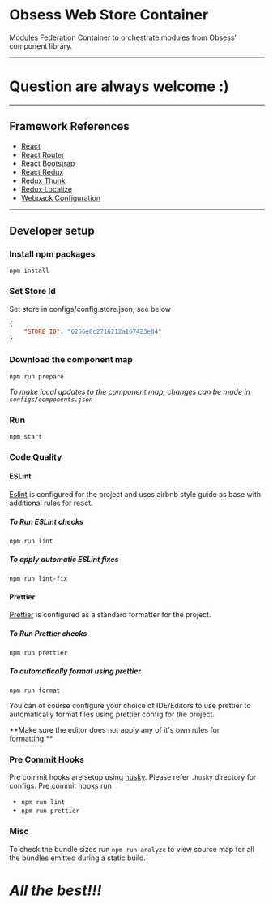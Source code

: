 # Obsess Web Store Container

Modules Federation Container to orchestrate modules from Obsess' component library. 

<hr/>

# Question are always welcome :)

<hr/>

## Framework References 

- [React](https://reactjs.org/)
- [React Router](https://reactrouter.com/docs/en/v6/api)
- [React Bootstrap](https://react-bootstrap.github.io/components/alerts/)
- [React Redux](https://redux.js.org/api/api-reference)
- [Redux Thunk](https://redux-toolkit.js.org/api/configureStore)
- [Redux Localize](https://ryandrewjohnson.github.io/react-localize-redux-docs/#api-reference)
- [Webpack Configuration](https://webpack.js.org/api/)

<hr/>

## Developer setup

### Install npm packages
```shell
npm install
```

### Set Store Id
Set store in configs/config.store.json, see below
```json
{
	"STORE_ID": "6266e8c2716212a167423e84"
}
```

### Download the component map
```shell
npm run prepare
```

<i>To make local updates to the component map, changes can be made in `configs/components.json`</i>


### Run 
```shell
npm start
```

### Code Quality

#### ESLint
[Eslint](https://www.npmjs.com/package/eslint) is configured for the project and uses airbnb style guide as base with additional rules for react.

##### To Run ESLint checks
```shell
npm run lint
```

##### To apply automatic ESLint fixes
```shell
npm run lint-fix
```


#### Prettier
[Prettier](https://www.npmjs.com/package/prettier) is configured as a standard formatter for the project.

##### To Run Prettier checks
```shell
npm run prettier
```

##### To automatically format using prettier
```shell
npm run format
```

You can of course configure your choice of IDE/Editors to use prettier to automatically format files using prettier config for the project. 
<p>**Make sure the editor does not apply any of it's own rules for formatting.**</p>


### Pre Commit Hooks
Pre commit hooks are setup using [husky](https://www.npmjs.com/package/husky). 
Please refer `.husky` directory for configs.
Pre commit hooks run
- `npm run lint` 
- `npm run prettier`


### Misc
To check the bundle sizes run `npm run analyze` to view source map for all the bundles emitted during a static build.


# _All the best!!!_
